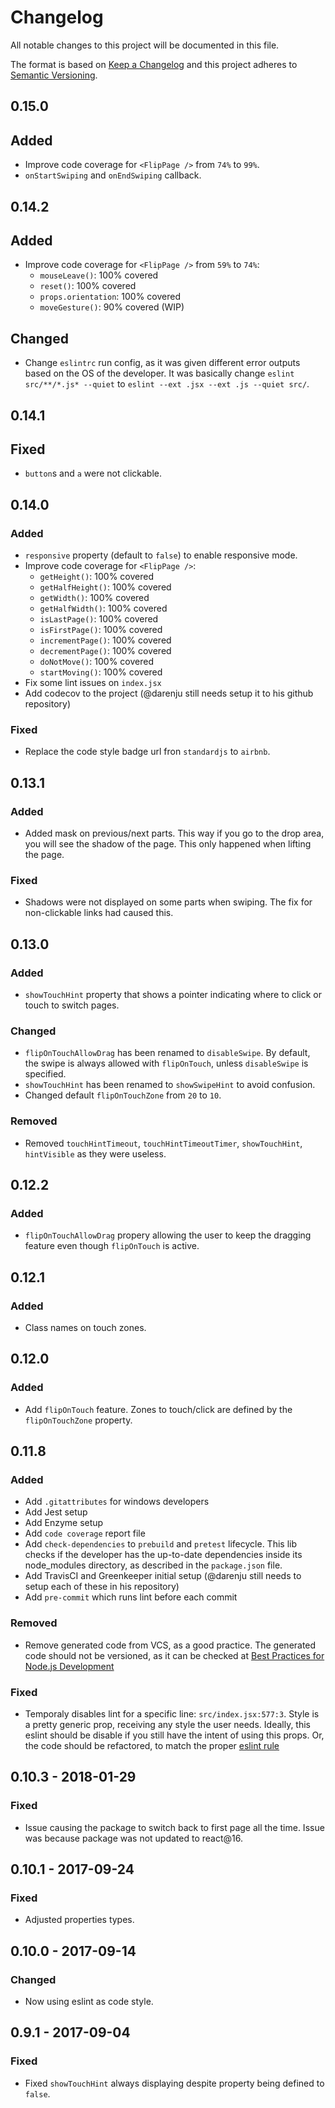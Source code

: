 # Changelog

All notable changes to this project will be documented in this file.

The format is based on [Keep a Changelog](http://keepachangelog.com/en/1.0.0/)
and this project adheres to [Semantic Versioning](http://semver.org/spec/v2.0.0.html).

## 0.15.0

## Added

- Improve code coverage for `<FlipPage />` from `74%` to `99%`.
- `onStartSwiping` and `onEndSwiping` callback.

## 0.14.2

## Added

- Improve code coverage for `<FlipPage />` from `59%` to `74%`:
	- `mouseLeave()`: 100% covered
	- `reset()`: 100% covered
	- `props.orientation`: 100% covered
	- `moveGesture()`: 90% covered (WIP)

## Changed

- Change `eslintrc` run config, as it was given different error outputs based on the OS of the developer. It was basically change `eslint src/**/*.js* --quiet` to `eslint --ext .jsx --ext .js --quiet src/`.

## 0.14.1

## Fixed

- `button`s and `a` were not clickable.

## 0.14.0

### Added

- `responsive` property (default to `false`) to enable responsive mode.
- Improve code coverage for `<FlipPage />`:
	- `getHeight()`: 100% covered
	- `getHalfHeight()`: 100% covered
	- `getWidth()`: 100% covered
	- `getHalfWidth()`: 100% covered
	- `isLastPage()`: 100% covered
	- `isFirstPage()`: 100% covered
	- `incrementPage()`: 100% covered
	- `decrementPage()`: 100% covered
	- `doNotMove()`: 100% covered
	- `startMoving()`: 100% covered
- Fix some lint issues on `index.jsx`
- Add codecov to the project (@darenju still needs setup it to his github repository)

### Fixed

- Replace the code style badge url fron `standardjs` to `airbnb`.

## 0.13.1
### Added

- Added mask on previous/next parts. This way if you go to the drop area, you will see the shadow of the page. This only happened when lifting the page.

### Fixed

- Shadows were not displayed on some parts when swiping. The fix for non-clickable links had caused this.

## 0.13.0
### Added

- `showTouchHint` property that shows a pointer indicating where to click or touch to switch pages.

### Changed

- `flipOnTouchAllowDrag` has been renamed to `disableSwipe`. By default, the swipe is always allowed with `flipOnTouch`, unless `disableSwipe` is specified.
- `showTouchHint` has been renamed to `showSwipeHint` to avoid confusion.
- Changed default `flipOnTouchZone` from `20` to `10`.

### Removed

- Removed `touchHintTimeout`, `touchHintTimeoutTimer`, `showTouchHint`, `hintVisible` as they were useless.

## 0.12.2
### Added

- `flipOnTouchAllowDrag` propery allowing the user to keep the dragging feature even though `flipOnTouch`
is active.

## 0.12.1
### Added

- Class names on touch zones.

## 0.12.0
### Added

- Add `flipOnTouch` feature. Zones to touch/click are defined by the `flipOnTouchZone` property.

## 0.11.8
### Added

- Add `.gitattributes` for windows developers
- Add Jest setup
- Add Enzyme setup
- Add `code coverage` report file
- Add `check-dependencies` to `prebuild` and `pretest` lifecycle. This lib checks if the developer has the up-to-date dependencies inside its node_modules directory, as described in the `package.json` file.
- Add TravisCI and Greenkeeper initial setup (@darenju still needs to setup each of these in his repository)
- Add `pre-commit` which runs lint before each commit

### Removed

- Remove generated code from VCS, as a good practice. The generated code should not be versioned, as it can be checked at [Best Practices for Node.js Development](https://devcenter.heroku.com/articles/node-best-practices#only-git-the-important-bits)

### Fixed

- Temporaly disables lint for a specific line: `src/index.jsx:577:3`. Style is a pretty generic prop, receiving any style the user needs. Ideally, this eslint should be disable if you still have the intent of using this props. Or, the code should be refactored, to match the proper [eslint rule](https://github.com/yannickcr/eslint-plugin-react/blob/master/docs/rules/forbid-prop-types.md)

## 0.10.3 - 2018-01-29
### Fixed
- Issue causing the package to switch back to first page all the time. Issue was because package was not updated to react@16.

## 0.10.1 - 2017-09-24
### Fixed
- Adjusted properties types.

## 0.10.0 - 2017-09-14
### Changed
- Now using eslint as code style.

## 0.9.1 - 2017-09-04
### Fixed
- Fixed `showTouchHint` always displaying despite property being defined to `false`.
